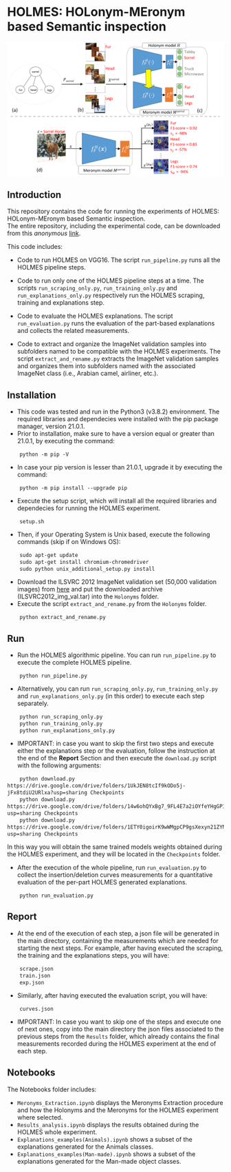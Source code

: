 # HOLMES: HOLonym-MEronym based Semantic inspection

![](images/OverviewNew.png?raw=true)

## Introduction
This repository contains the code for running the experiments of HOLMES: HOLonym-MEronym based Semantic inspection. <br />
The entire repository, including the experimental code, can be downloaded from this *anonymous* [link](https://zenodo.org/record/4902937#.YLspEvkzZPY).

This code includes:

* Code to run HOLMES on VGG16.
    The script `run_pipeline.py` runs all the HOLMES pipeline steps.
    
* Code to run only one of the HOLMES pipeline steps at a time.
    The scripts `run_scraping_only.py`, `run_training_only.py` and `run_explanations_only.py` respectively run the HOLMES scraping, training and explanations step.
    
* Code to evaluate the HOLMES explanations.
    The script `run_evaluation.py` runs the evaluation of the part-based explanations and collects the related measurements.

* Code to extract and organize the ImageNet validation samples into subfolders named to be compatible with the HOLMES experiments.
    The script `extract_and_rename.py` extracts the ImageNet validation samples and organizes them into subfolders named with the associated ImageNet class (i.e., Arabian camel, airliner, etc.).
    
## Installation

* This code was tested and run in the Python3 (v3.8.2) environment. The required libraries and dependecies were installed with the pip package manager, version 21.0.1.
* Prior to installation, make sure to have a version equal or greater than 21.0.1, by executing the command:

```
    python -m pip -V
```

* In case your pip version is lesser than 21.0.1, upgrade it by executing the command:

```
    python -m pip install --upgrade pip
```

* Execute the setup script, which will install all the required libraries and dependecies for running the HOLMES experiment.

```
    setup.sh
```

* Then, if your Operating System is Unix based, execute the following commands (skip if on Windows OS):

```
    sudo apt-get update
    sudo apt-get install chromium-chromedriver
    sudo python unix_additional_setup.py install
```

* Download the ILSVRC 2012 ImageNet validation set (50,000 validation images) from [here](https://image-net.org/challenges/LSVRC/2012/index.php#) and put the downloaded archive (ILSVRC2012_img_val.tar) into the `Holonyms` folder.
* Execute the script `extract_and_rename.py` from the `Holonyms` folder.

```
    python extract_and_rename.py
```

## Run

* Run the HOLMES algorithmic pipeline. You can run `run_pipeline.py` to execute the complete HOLMES pipeline.  

```
    python run_pipeline.py
```

* Alternatively, you can run `run_scraping_only.py`, `run_training_only.py` and `run_explanations_only.py` (in this order) to execute each step separately.

```
    python run_scraping_only.py
    python run_training_only.py
    python run_explanations_only.py
```

* IMPORTANT: in case you want to skip the first two steps and execute either the explanations step or the evaluation, follow the instruction at the end of the **Report** Section and then execute the `download.py` script with the following arguments:

```
    python download.py https://drive.google.com/drive/folders/1UkJEN8tcIf9kODo5j-jFx8tdiU2URlxa?usp=sharing Checkpoints
    python download.py https://drive.google.com/drive/folders/14w6ohQYxBg7_9FL4E7a2iOYfeYHgGP1M?usp=sharing Checkpoints
    python download.py https://drive.google.com/drive/folders/1ETY0igoirK9wWMgpCP9gsXexyn21ZYNP?usp=sharing Checkpoints
```

In this way you will obtain the same trained models weights obtained during the HOLMES experiment, and they will be located in the `Checkpoints` folder.

* After the execution of the whole pipeline, run `run_evaluation.py` to collect the insertion/deletion curves measurements for a quantitative evaluation of the per-part HOLMES generated explanations.

```
    python run_evaluation.py
```

## Report
* At the end of the execution of each step, a json file will be generated in the main directory, containing the measurements which are needed for starting the next steps. For example, after having executed the scraping, the training and the explanations steps, you will have:

```
    scrape.json
    train.json
    exp.json
```

* Similarly, after having executed the evaluation script, you will have:

```
    curves.json
```

* IMPORTANT: In case you want to skip one of the steps and execute one of next ones, copy into the main directory the json files associated to the previous steps from the `Results` folder, which already contains the final measurements recorded during the HOLMES experiment at the end of each step.

## Notebooks 
The Notebooks folder includes:

* `Meronyms_Extraction.ipynb` displays the Meronyms Extraction procedure and how the Holonyms and the Meronyms for the HOLMES experiment where selected.
* `Results_analysis.ipynb` displays the results obtained during the HOLMES whole experiment.
* `Explanations_examples(Animals).ipynb` shows a subset of the explanations generated for the Animals classes.
* `Explanations_examples(Man-made).ipynb` shows a subset of the explanations generated for the Man-made object classes.
